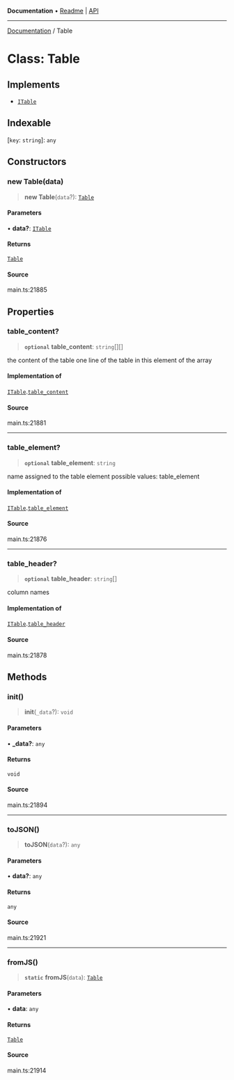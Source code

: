 **Documentation** • [Readme](../README.md) \| [API](../globals.md)

***

[Documentation](../README.md) / Table

# Class: Table

## Implements

- [`ITable`](../interfaces/ITable.md)

## Indexable

 \[`key`: `string`\]: `any`

## Constructors

### new Table(data)

> **new Table**(`data`?): [`Table`](Table.md)

#### Parameters

• **data?**: [`ITable`](../interfaces/ITable.md)

#### Returns

[`Table`](Table.md)

#### Source

main.ts:21885

## Properties

### table\_content?

> **`optional`** **table\_content**: `string`[][]

the content of the table
one line of the table in this element of the array

#### Implementation of

[`ITable`](../interfaces/ITable.md).[`table_content`](../interfaces/ITable.md#table_content)

#### Source

main.ts:21881

***

### table\_element?

> **`optional`** **table\_element**: `string`

name assigned to the table element
possible values:
table_element

#### Implementation of

[`ITable`](../interfaces/ITable.md).[`table_element`](../interfaces/ITable.md#table_element)

#### Source

main.ts:21876

***

### table\_header?

> **`optional`** **table\_header**: `string`[]

column names

#### Implementation of

[`ITable`](../interfaces/ITable.md).[`table_header`](../interfaces/ITable.md#table_header)

#### Source

main.ts:21878

## Methods

### init()

> **init**(`_data`?): `void`

#### Parameters

• **\_data?**: `any`

#### Returns

`void`

#### Source

main.ts:21894

***

### toJSON()

> **toJSON**(`data`?): `any`

#### Parameters

• **data?**: `any`

#### Returns

`any`

#### Source

main.ts:21921

***

### fromJS()

> **`static`** **fromJS**(`data`): [`Table`](Table.md)

#### Parameters

• **data**: `any`

#### Returns

[`Table`](Table.md)

#### Source

main.ts:21914
